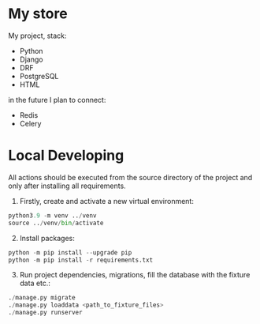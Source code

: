 # My store
My project, stack:
* Python
* Django
* DRF
* PostgreSQL
* HTML 

in the future I plan to connect:

* Redis
* Celery



# Local Developing
All actions should be executed from the source directory of the project and only after installing all requirements.

1. Firstly, create and activate a new virtual environment:
```python
python3.9 -m venv ../venv
source ../venv/bin/activate
```
2. Install packages:

```python
python -m pip install --upgrade pip
python -m pip install -r requirements.txt
```
3. Run project dependencies, migrations, fill the database with the fixture data etc.:

```python
./manage.py migrate
./manage.py loaddata <path_to_fixture_files>
./manage.py runserver 
```
